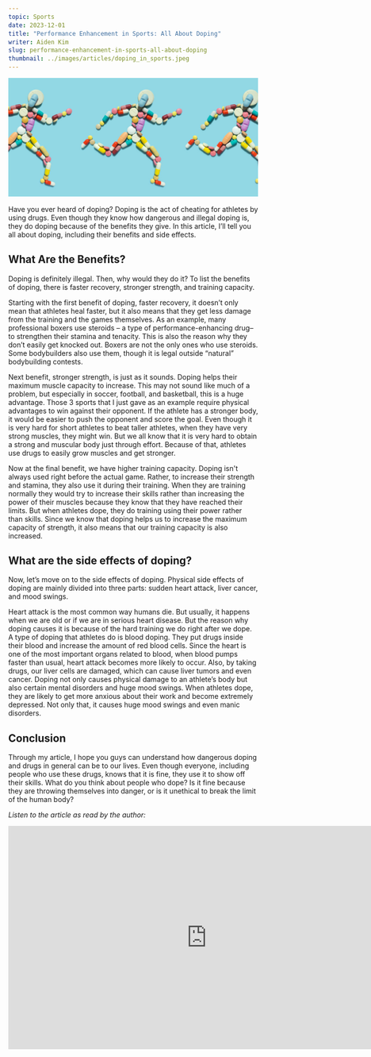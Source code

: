 ```yaml
---
topic: Sports
date: 2023-12-01
title: "Performance Enhancement in Sports: All About Doping"
writer: Aiden Kim
slug: performance-enhancement-in-sports-all-about-doping
thumbnail: ../images/articles/doping_in_sports.jpeg
---
```

![doping](../images/articles/doping_in_sports.jpeg)

Have you ever heard of doping? Doping is the act of cheating for athletes by using drugs. Even though they know how dangerous and illegal doping is, they do doping because of the benefits they give. In this article, I’ll tell you all about doping, including their benefits and side effects. 

## What Are the Benefits?
Doping is definitely illegal. Then, why would they do it? To list the benefits of doping, there is faster recovery, stronger strength, and training capacity. 

Starting with the first benefit of doping, faster recovery, it doesn’t only mean that athletes heal faster, but it also means that they get less damage from the training and the games themselves. As an example, many professional boxers use steroids – a type of performance-enhancing drug– to strengthen their stamina and tenacity. This is also the reason why they don’t easily get knocked out. Boxers are not the only ones who use steroids. Some bodybuilders also use them, though it is legal outside “natural” bodybuilding contests.

Next benefit, stronger strength, is just as it sounds. Doping helps their maximum muscle capacity to increase. This may not sound like much of a problem, but especially in soccer, football, and basketball, this is a huge advantage. Those 3 sports that I just gave as an example require physical advantages to win against their opponent. If the athlete has a stronger body, it would be easier to push the opponent and score the goal. Even though it is very hard for short athletes to beat taller athletes, when they have very strong muscles, they might win. But we all know that it is very hard to obtain a strong and muscular body just through effort. Because of that, athletes use drugs to easily grow muscles and get stronger.

Now at the final benefit, we have higher training capacity. Doping isn't always used right before the actual game. Rather, to increase their strength and stamina, they also use it during their training. When they are training normally they would try to increase their skills rather than increasing the power of their muscles because they know that they have reached their limits. But when athletes dope, they do training using their power rather than skills. Since we know that doping helps us to increase the maximum capacity of strength, it also means that our training capacity is also increased. 

## What are the side effects of doping?
Now, let’s move on to the side effects of doping. Physical side effects of doping are mainly divided into three parts: sudden heart attack, liver cancer, and mood swings.

Heart attack is the most common way humans die. But usually, it happens when we are old or if we are in serious heart disease. But the reason why doping causes it is because of the hard training we do right after we dope. A type of doping that athletes do is blood doping. They put drugs inside their blood and increase the amount of red blood cells. Since the heart is one of the most important organs related to blood, when blood pumps faster than usual, heart attack becomes more likely to occur. Also, by taking drugs, our liver cells are damaged, which can cause liver tumors and even cancer. 
Doping not only causes physical damage to an athlete’s body but also certain mental disorders and huge mood swings. When athletes dope, they are likely to get more anxious about their work and become extremely depressed. Not only that, it causes huge mood swings and even manic disorders.

## Conclusion
Through my article, I hope you guys can understand how dangerous doping and drugs in general can be to our lives. Even though everyone, including people who use these drugs, knows that it is fine, they use it to show off their skills. What do you think about people who dope? Is it fine because they are throwing themselves into danger, or is it unethical to break the limit of the human body?

*Listen to the article as read by the author:*
<iframe width="800" height="450" src="https://www.youtube.com/embed/3o1ePSbMZ8g" title="Aiden Kim - December 2023 - TCA Journal" frameborder="0" allow="accelerometer; autoplay; clipboard-write; encrypted-media; gyroscope; picture-in-picture; web-share" allowfullscreen></iframe>